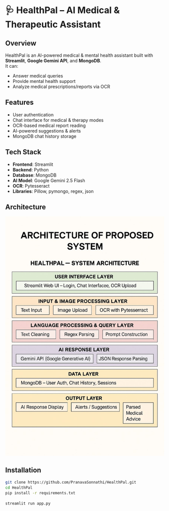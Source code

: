 # 🩺 HealthPal – AI Medical & Therapeutic Assistant

## Overview
HealthPal is an AI-powered medical & mental health assistant built with **Streamlit**, **Google Gemini API**, and **MongoDB**.  
It can:
- Answer medical queries
- Provide mental health support
- Analyze medical prescriptions/reports via OCR

## Features
- User authentication
- Chat interface for medical & therapy modes
- OCR-based medical report reading
- AI-powered suggestions & alerts
- MongoDB chat history storage

## Tech Stack
- **Frontend**: Streamlit
- **Backend**: Python
- **Database**: MongoDB
- **AI Model**: Google Gemini 2.5 Flash
- **OCR**: Pytesseract
- **Libraries**: Pillow, pymongo, regex, json

## Architecture
![Architecture Diagram](assets/architecture.png)

## Installation
```bash
git clone https://github.com/PranavaSonnathi/HealthPal.git
cd HealthPal
pip install -r requirements.txt

streamlit run app.py





